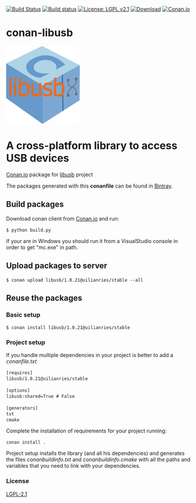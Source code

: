 [![Build Status](https://travis-ci.org/uilianries/conan-libusb.svg?branch=release/1.0.21)](https://travis-ci.org/uilianries/conan-libusb)
[![Build status](https://ci.appveyor.com/api/projects/status/jmc2vnxkb7vkpkwr/branch/release/1.0.21?svg=true)](https://ci.appveyor.com/project/uilianries/conan-libusb/branch/release/1.0.21)
[![License: LGPL v2.1](https://img.shields.io/badge/License-LGPL%20v2.1-blue.svg)](http://www.gnu.org/licenses/lgpl-2.1)
[![Download](https://api.bintray.com/packages/uilianries/conan/libpcap%3Auilianries/images/download.svg?version=1.8.1%3Astable)](https://bintray.com/uilianries/conan/libpcap%3Auilianries/1.8.1%3Astable/link)
[![Conan.io](https://img.shields.io/badge/conan.io-libusb%2F1.0.21-green.svg?logo=data:image/png;base64%2CiVBORw0KGgoAAAANSUhEUgAAAA4AAAAOCAMAAAAolt3jAAAA1VBMVEUAAABhlctjlstkl8tlmMtlmMxlmcxmmcxnmsxpnMxpnM1qnc1sn85voM91oM11oc1xotB2oc56pNF6pNJ2ptJ8ptJ8ptN9ptN8p9N5qNJ9p9N9p9R8qtOBqdSAqtOAqtR%2BrNSCrNJ/rdWDrNWCsNWCsNaJs9eLs9iRvNuVvdyVv9yXwd2Zwt6axN6dxt%2Bfx%2BChyeGiyuGjyuCjyuGly%2BGlzOKmzOGozuKoz%2BKqz%2BOq0OOv1OWw1OWw1eWx1eWy1uay1%2Baz1%2Baz1%2Bez2Oe02Oe12ee22ujUGwH3AAAAAXRSTlMAQObYZgAAAAFiS0dEAIgFHUgAAAAJcEhZcwAACxMAAAsTAQCanBgAAAAHdElNRQfgBQkREyOxFIh/AAAAiklEQVQI12NgAAMbOwY4sLZ2NtQ1coVKWNvoc/Eq8XDr2wB5Ig62ekza9vaOqpK2TpoMzOxaFtwqZua2Bm4makIM7OzMAjoaCqYuxooSUqJALjs7o4yVpbowvzSUy87KqSwmxQfnsrPISyFzWeWAXCkpMaBVIC4bmCsOdgiUKwh3JojLgAQ4ZCE0AMm2D29tZwe6AAAAAElFTkSuQmCC)](https://bintray.com/uilianries/conan/libpcap%3Auilianries)

# conan-libusb

![Conan libusb](conan_libusb.png)

# A cross-platform library to access USB devices

[Conan.io](https://conan.io) package for [libusb](http://libusb.info/) project

The packages generated with this **conanfile** can be found in [Bintray](https://bintray.com/uilianries/conan/libusb%3Auilianries).

## Build packages

Download conan client from [Conan.io](https://conan.io) and run:

    $ python build.py

If your are in Windows you should run it from a VisualStudio console in order to get "mc.exe" in path.

## Upload packages to server

    $ conan upload libusb/1.0.21@uilianries/stable --all

## Reuse the packages

### Basic setup

    $ conan install libusb/1.0.21@uilianries/stable

### Project setup

If you handle multiple dependencies in your project is better to add a *conanfile.txt*

    [requires]
    libusb/1.0.21@uilianries/stable

    [options]
    libusb:shared=True # False

    [generators]
    txt
    cmake

Complete the installation of requirements for your project running:</small></span>

    conan install .

Project setup installs the library (and all his dependencies) and generates the files *conanbuildinfo.txt* and *conanbuildinfo.cmake* with all the paths and variables that you need to link with your dependencies.

### License
[LGPL-2.1](LICENSE)
